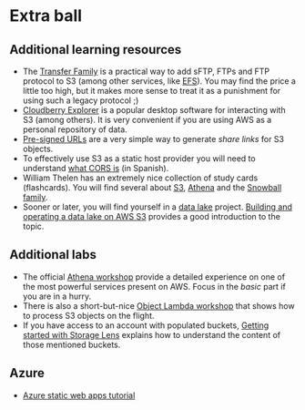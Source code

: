 
# Extra ball

## Additional learning resources

* The [Transfer Family](https://aws.amazon.com/aws-transfer-family/) is a practical way to add
sFTP, FTPs and FTP protocol to S3 (among other services, like [EFS](https://aws.amazon.com/efs/?nc1=h_ls)).
You may find the price a little too high, but it makes more sense to treat it as a punishment for using
such a legacy protocol ;)
* [Cloudberry Explorer](https://www.msp360.com/explorer/windows/) is a popular desktop software
for interacting with S3 (among others). It is very convenient if you are using AWS as a personal
repository of data.
* [Pre-signed URLs](https://docs.aws.amazon.com/AmazonS3/latest/userguide/ShareObjectPreSignedURL.html) are
a very simple way to generate *share links* for S3 objects.
* To effectively use S3 as a static host provider you will need to understand [what CORS is](https://github.com/programar-cloud/blog/blob/master/content/post/1130-cors.md) (in Spanish).
* William Thelen has an extremely nice collection of study cards (flashcards). You will find several about
[S3](https://quizlet.com/516736315/aws-amazon-s3-flash-cards/), [Athena](https://quizlet.com/517204816/advanced-amazon-s3-and-athena-flash-cards/) and the [Snowball family](https://quizlet.com/518465877/aws-storage-extras-flash-cards/).
* Sooner or later, you will find yourself in a [data lake](https://en.wikipedia.org/wiki/Data_lake) project. [Building and operating a data lake on AWS S3](https://www.youtube.com/watch?v=YCNVdK5kPWk) provides a good introduction to the topic.

## Additional labs

* The official [Athena workshop](https://catalog.us-east-1.prod.workshops.aws/workshops/9981f1a1-abdc-49b5-8387-cb01d238bb78/en-US) provide a detailed experience on one of the most powerful services present on AWS. Focus in the *basic* part if
you are in a hurry.
* There is also a short-but-nice [Object Lambda workshop](https://catalog.us-east-1.prod.workshops.aws/workshops/65ae1218-0c6b-444a-88bd-02aad3ac8636/en-US) that shows how to process S3 objects on the flight.
* If you have access to an account with populated buckets, [Getting started with Storage Lens](https://aws.amazon.com/getting-started/hands-on/amazon-s3-storage-lens/) explains how to understand the content of those mentioned buckets.

## Azure

* [Azure static web apps tutorial](https://learn.microsoft.com/en-us/training/paths/azure-static-web-apps/)
